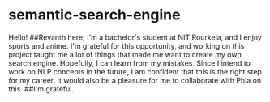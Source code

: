 # semantic-search-engine
Hello!
##Revanth here; I'm a bachelor's student at NIT Rourkela, and I enjoy sports and anime. I'm grateful for this opportunity, and working on this project taught me a lot of things that made me want to create my own search engine. Hopefully, I can learn from my mistakes. Since I intend to work on NLP concepts in the future, I am confident that this is the right step for my career. It would also be a pleasure for me to collaborate with Phia on this.
##I'm grateful.
